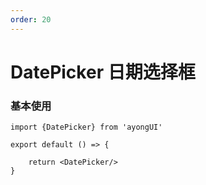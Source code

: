 ```yaml
---
order: 20
---
```


# DatePicker 日期选择框


### 基本使用


```tsx
import {DatePicker} from 'ayongUI'

export default () => {

    return <DatePicker/>
}
```
